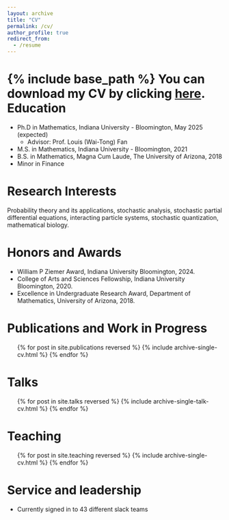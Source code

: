 ```yaml
---
layout: archive
title: "CV"
permalink: /cv/
author_profile: true
redirect_from:
  - /resume
---
```


{% include base_path %}
You can download my CV by clicking [here](/files/CV.pdf).
Education
======
* Ph.D in Mathematics, Indiana University - Bloomington, May 2025 (expected)
  * Advisor: Prof. Louis (Wai-Tong) Fan
* M.S. in Mathematics, Indiana University - Bloomington, 2021
* B.S. in Mathematics, Magna Cum Laude, The University of Arizona, 2018
* Minor in Finance

Research Interests
======
Probability theory and its applications, stochastic analysis, stochastic partial differential equations, interacting particle
systems, stochastic quantization, mathematical biology.
  
Honors and Awards
======
* William P Ziemer Award, Indiana University Bloomington, 2024.
* College of Arts and Sciences Fellowship, Indiana University Bloomington, 2020.
* Excellence in Undergraduate Research Award, Department of Mathematics, University of Arizona, 2018.



Publications and Work in Progress
======
  <ul>{% for post in site.publications reversed %}
    {% include archive-single-cv.html %}
  {% endfor %}</ul>
  
Talks
======
  <ul>{% for post in site.talks reversed %}
    {% include archive-single-talk-cv.html  %}
  {% endfor %}</ul>
  
Teaching
======
  <ul>{% for post in site.teaching reversed %}
    {% include archive-single-cv.html %}
  {% endfor %}</ul>
  
Service and leadership
======
* Currently signed in to 43 different slack teams
